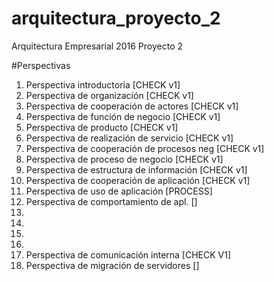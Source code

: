 # arquitectura_proyecto_2
Arquitectura Empresarial 2016 Proyecto 2

#Perspectivas
1. Perspectiva introductoria                  [CHECK v1]
2. Perspectiva de organización                [CHECK v1]
3. Perspectiva de cooperación de actores      [CHECK v1]
4. Perspectiva de función de negocio          [CHECK v1]
5. Perspectiva de producto                    [CHECK v1]
6. Perspectiva de realización de servicio     [CHECK v1]
7. Perspectiva de cooperación de procesos neg [CHECK v1]
8. Perspectiva de proceso de negocio          [CHECK v1]
9. Perspectiva de estructura de información   [CHECK v1]
10. Perspectiva de cooperación de aplicación  [CHECK v1]
11. Perspectiva de uso de aplicación          [PROCESS]
12. Perspectiva de comportamiento de apl.     [] 
13. 
14. 
15. 
16. 
17. Perspectiva de comunicación interna       [CHECK V1]
18. Perspectiva de migración de servidores    []
